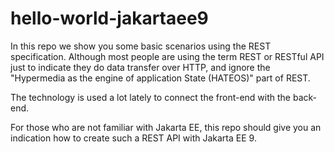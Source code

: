 # hello-world-jakartaee9

In this repo we show you some basic scenarios using the REST specification. 
Although most people are using the term REST or RESTful API just to indicate they do data transfer over HTTP, 
and  ignore the "Hypermedia as the engine of application State (HATEOS)" part of REST. 

The technology is used a lot lately to connect the front-end with the back-end.

For those who are not familiar with Jakarta EE, this repo should give you an indication how to create such a REST API with Jakarta EE 9.
